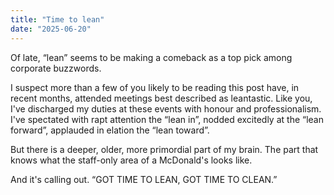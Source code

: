 ```yaml
---
title: "Time to lean"
date: "2025-06-20"
---
```

Of late, “lean” seems to be making a comeback as a top pick among corporate buzzwords.

I suspect more than a few of you likely to be reading this post have, in recent months, attended meetings best described as leantastic. Like you, I've discharged my duties at these events with honour and professionalism. I've spectated with rapt attention the “lean in”, nodded excitedly at the “lean forward”, applauded in elation the “lean toward”.

But there is a deeper, older, more primordial part of my brain. The part that knows what the staff-only area of a McDonald's looks like.

And it's calling out. “GOT TIME TO LEAN, GOT TIME TO CLEAN.”
